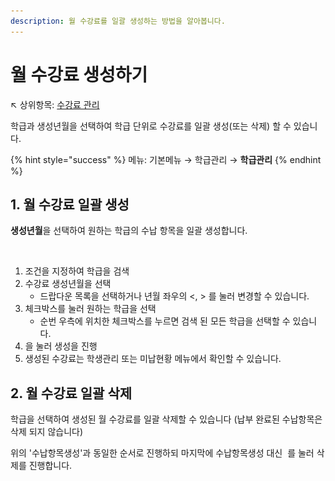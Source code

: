 ```yaml
---
description: 월 수강료를 일괄 생성하는 방법을 알아봅니다.
---
```


# 월 수강료 생성하기

↖ 상위항목: [수강료 관리](./)

학급과 생성년월을 선택하여 학급 단위로 수강료를 일괄 생성(또는 삭제) 할 수 있습니다.

{% hint style="success" %}
메뉴: 기본메뉴 → 학급관리 → **학급관리**
{% endhint %}

## 1. 월 수강료 일괄 생성

**생성년월**을 선택하여 원하는 학급의 수납 항목을 일괄 생성합니다.

<figure><img src="../../.gitbook/assets/월수강료일괄생성.png" alt=""><figcaption></figcaption></figure>

1. 조건을 지정하여 학급을 검색
2. 수강료 생성년월을 선택
   * 드랍다운 목록을 선택하거나 년월 좌우의 <, > 를 눌러 변경할 수 있습니다.
3. 체크박스를 눌러 원하는 학급을 선택
   * 순번 우측에 위치한 체크박스를 누르면 검색 된 모든 학급을 선택할 수 있습니다.
4. <img src="../../.gitbook/assets/btn_수납항목생성.png" alt="" data-size="line">을 눌러 생성을 진행
5. 생성된 수강료는 학생관리 또는 미납현황 메뉴에서 확인할 수 있습니다.

## 2. 월 수강료 일괄 삭제

학급을 선택하여 생성된 월 수강료를 일괄 삭제할 수 있습니다 (납부 완료된 수납항목은 삭제 되지 않습니다)

위의 '수납항목생성'과 동일한 순서로 진행하되 마지막에 수납항목생성 대신 <img src="../../.gitbook/assets/btn_수납항목삭제.png" alt="" data-size="line"> 를 눌러 삭제를 진행합니다.

